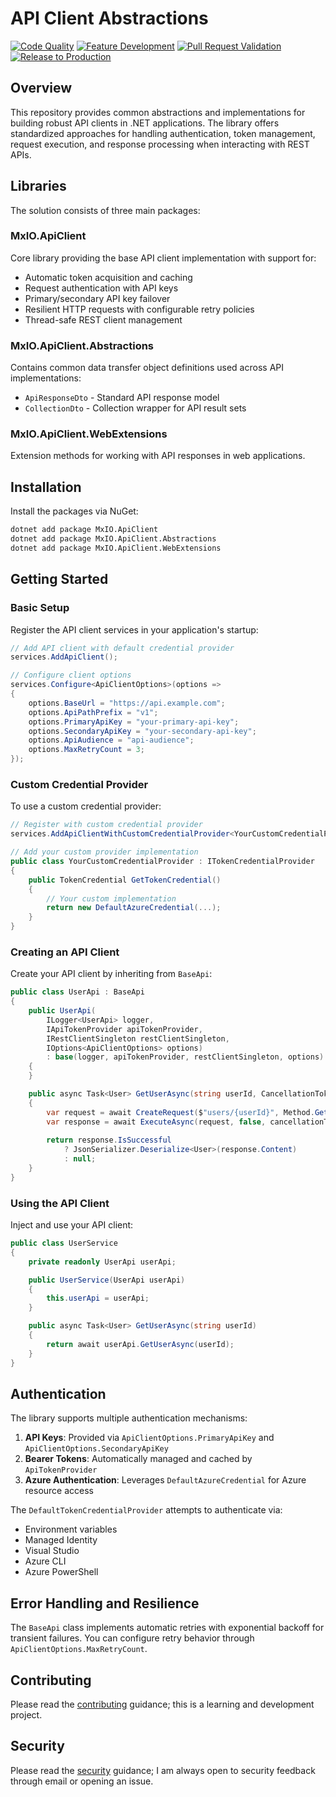 # API Client Abstractions

[![Code Quality](https://github.com/frasermolyneux/api-client-abstractions/actions/workflows/codequality.yml/badge.svg)](https://github.com/frasermolyneux/api-client-abstractions/actions/workflows/codequality.yml)
[![Feature Development](https://github.com/frasermolyneux/api-client-abstractions/actions/workflows/feature-development.yml/badge.svg)](https://github.com/frasermolyneux/api-client-abstractions/actions/workflows/feature-development.yml)
[![Pull Request Validation](https://github.com/frasermolyneux/api-client-abstractions/actions/workflows/pull-request-validation.yml/badge.svg)](https://github.com/frasermolyneux/api-client-abstractions/actions/workflows/pull-request-validation.yml)
[![Release to Production](https://github.com/frasermolyneux/api-client-abstractions/actions/workflows/release-to-production.yml/badge.svg)](https://github.com/frasermolyneux/api-client-abstractions/actions/workflows/release-to-production.yml)

## Overview

This repository provides common abstractions and implementations for building robust API clients in .NET applications. The library offers standardized approaches for handling authentication, token management, request execution, and response processing when interacting with REST APIs.

## Libraries

The solution consists of three main packages:

### MxIO.ApiClient

Core library providing the base API client implementation with support for:
- Automatic token acquisition and caching
- Request authentication with API keys
- Primary/secondary API key failover
- Resilient HTTP requests with configurable retry policies
- Thread-safe REST client management

### MxIO.ApiClient.Abstractions

Contains common data transfer object definitions used across API implementations:
- `ApiResponseDto` - Standard API response model
- `CollectionDto` - Collection wrapper for API result sets

### MxIO.ApiClient.WebExtensions

Extension methods for working with API responses in web applications.

## Installation

Install the packages via NuGet:

```bash
dotnet add package MxIO.ApiClient
dotnet add package MxIO.ApiClient.Abstractions
dotnet add package MxIO.ApiClient.WebExtensions
```

## Getting Started

### Basic Setup

Register the API client services in your application's startup:

```csharp
// Add API client with default credential provider
services.AddApiClient();

// Configure client options
services.Configure<ApiClientOptions>(options =>
{
    options.BaseUrl = "https://api.example.com";
    options.ApiPathPrefix = "v1";
    options.PrimaryApiKey = "your-primary-api-key";
    options.SecondaryApiKey = "your-secondary-api-key";
    options.ApiAudience = "api-audience";
    options.MaxRetryCount = 3;
});
```

### Custom Credential Provider

To use a custom credential provider:

```csharp
// Register with custom credential provider
services.AddApiClientWithCustomCredentialProvider<YourCustomCredentialProvider>();

// Add your custom provider implementation
public class YourCustomCredentialProvider : ITokenCredentialProvider
{
    public TokenCredential GetTokenCredential()
    {
        // Your custom implementation
        return new DefaultAzureCredential(...);
    }
}
```

### Creating an API Client

Create your API client by inheriting from `BaseApi`:

```csharp
public class UserApi : BaseApi
{
    public UserApi(
        ILogger<UserApi> logger,
        IApiTokenProvider apiTokenProvider,
        IRestClientSingleton restClientSingleton,
        IOptions<ApiClientOptions> options)
        : base(logger, apiTokenProvider, restClientSingleton, options)
    {
    }

    public async Task<User> GetUserAsync(string userId, CancellationToken cancellationToken = default)
    {
        var request = await CreateRequest($"users/{userId}", Method.Get, cancellationToken);
        var response = await ExecuteAsync(request, false, cancellationToken);
        
        return response.IsSuccessful
            ? JsonSerializer.Deserialize<User>(response.Content)
            : null;
    }
}
```

### Using the API Client

Inject and use your API client:

```csharp
public class UserService
{
    private readonly UserApi userApi;

    public UserService(UserApi userApi)
    {
        this.userApi = userApi;
    }

    public async Task<User> GetUserAsync(string userId)
    {
        return await userApi.GetUserAsync(userId);
    }
}
```

## Authentication

The library supports multiple authentication mechanisms:

1. **API Keys**: Provided via `ApiClientOptions.PrimaryApiKey` and `ApiClientOptions.SecondaryApiKey`
2. **Bearer Tokens**: Automatically managed and cached by `ApiTokenProvider`
3. **Azure Authentication**: Leverages `DefaultAzureCredential` for Azure resource access

The `DefaultTokenCredentialProvider` attempts to authenticate via:
- Environment variables
- Managed Identity
- Visual Studio
- Azure CLI
- Azure PowerShell

## Error Handling and Resilience

The `BaseApi` class implements automatic retries with exponential backoff for transient failures. You can configure retry behavior through `ApiClientOptions.MaxRetryCount`.

## Contributing

Please read the [contributing](CONTRIBUTING.md) guidance; this is a learning and development project.

## Security

Please read the [security](SECURITY.md) guidance; I am always open to security feedback through email or opening an issue.

